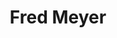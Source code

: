 ---
title: "Fred Meyer"
url: /anchorage/fred-meyer-east-northern-lights-boulevard/
shop: Supermarkt
---